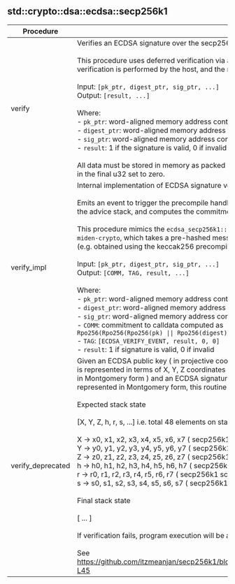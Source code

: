 
## std::crypto::dsa::ecdsa::secp256k1
| Procedure | Description |
| ----------- | ------------- |
| verify | Verifies an ECDSA signature over the secp256k1 curve.<br /><br />This procedure uses deferred verification via a precompile. The actual cryptographic<br />verification is performed by the host, and the result is provided via the advice stack.<br /><br />Input: `[pk_ptr, digest_ptr, sig_ptr, ...]`<br />Output: `[result, ...]`<br /><br />Where:<br />- `pk_ptr`: word-aligned memory address containing the 33-byte compressed secp256k1 public key<br />- `digest_ptr`: word-aligned memory address containing the 32-byte message digest<br />- `sig_ptr`: word-aligned memory address containing the 66-byte signature<br />- `result`: 1 if the signature is valid, 0 if invalid<br /><br />All data must be stored in memory as packed u32 values (little-endian), with unused bytes<br />in the final u32 set to zero.<br /> |
| verify_impl | Internal implementation of ECDSA signature verification via deferred computation.<br /><br />Emits an event to trigger the precompile handler, reads the verification result from<br />the advice stack, and computes the commitment and tag for tracking deferred verification.<br /><br />This procedure mimics the `ecdsa_secp256k1::PublicKey::verify_prehash()` function from<br />`miden-crypto`, which takes a pre-hashed message that the caller must provide<br />(e.g. obtained using the keccak256 precompile).<br /><br />Input: `[pk_ptr, digest_ptr, sig_ptr, ...]`<br />Output: `[COMM, TAG, result, ...]`<br /><br />Where:<br />- `pk_ptr`: word-aligned memory address containing 33-byte public key<br />- `digest_ptr`: word-aligned memory address containing 32-byte digest<br />- `sig_ptr`: word-aligned memory address containing 66-byte signature<br />- `COMM`: commitment to calldata computed as<br />`Rpo256(Rpo256(Rpo256(pk) \|\| Rpo256(digest)) \|\| Rpo256(sig))`<br />- `TAG`: `[ECDSA_VERIFY_EVENT, result, 0, 0]`<br />- `result`: 1 if signature is valid, 0 if invalid<br /> |
| verify_deprecated | Given an ECDSA public key ( in projective coordinate system i.e. each secp256k1 curve point<br />is represented in terms of X, Y, Z coordinates ), hashed message h ( a 256 -bit element represented<br />in Montgomery form ) and an ECDSA signature, represented in terms of (r, s) s.t. each of them are<br />represented in Montgomery form, this routine attempts to verify the ECDSA signature.<br /><br />Expected stack state<br /><br />[X, Y, Z, h, r, s, ...] i.e. total 48 elements on stack top<br /><br />X -> x0, x1, x2, x3, x4, x5, x6, x7 ( secp256k1 base field element, in Montgomery form )<br />Y -> y0, y1, y2, y3, y4, y5, y6, y7 ( secp256k1 base field element, in Montgomery form )<br />Z -> z0, z1, z2, z3, z4, z5, z6, z7 ( secp256k1 base field element, in Montgomery form )<br />h -> h0, h1, h2, h3, h4, h5, h6, h7 ( secp256k1 scalar field element, in Montgomery form )<br />r -> r0, r1, r2, r3, r4, r5, r6, r7 ( secp256k1 scalar field element, in Montgomery form )<br />s -> s0, s1, s2, s3, s4, s5, s6, s7 ( secp256k1 scalar field element, in Montgomery form )<br /><br />Final stack state<br /><br />[ ... ]<br /><br />If verification fails, program execution will be aborted.<br /><br />See https://github.com/itzmeanjan/secp256k1/blob/37b339db3e03d24c2977399eb8896ef515ebb09b/ecdsa/verify.py#L11-L45<br /> |
